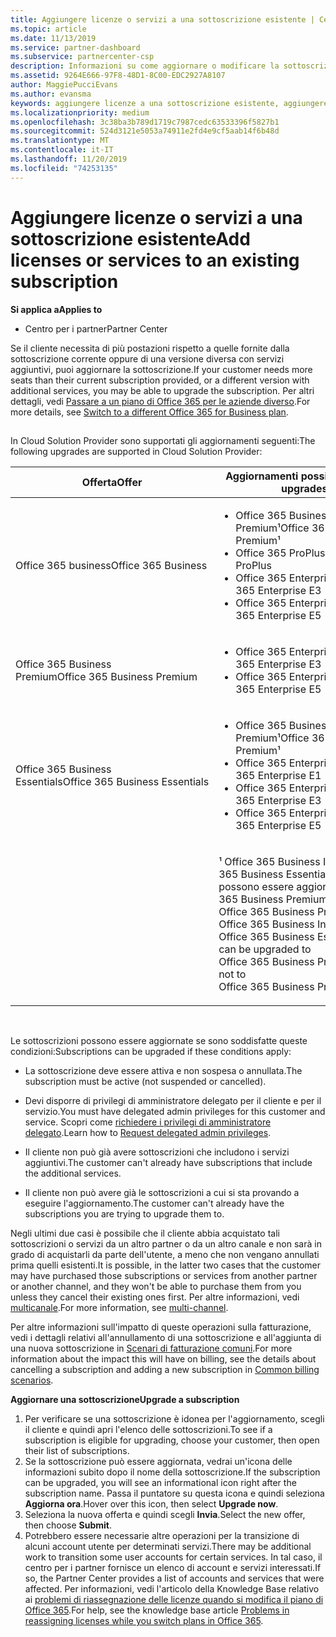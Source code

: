 ```yaml
---
title: Aggiungere licenze o servizi a una sottoscrizione esistente | Centro
ms.topic: article
ms.date: 11/13/2019
ms.service: partner-dashboard
ms.subservice: partnercenter-csp
description: Informazioni su come aggiornare o modificare la sottoscrizione di un cliente, ad esempio l'aggiunta di altre licenze o postazioni o il passaggio a una versione diversa con altri servizi.
ms.assetid: 9264E666-97F8-48D1-8C00-EDC2927A8107
author: MaggiePucciEvans
ms.author: evansma
keywords: aggiungere licenze a una sottoscrizione esistente, aggiungere postazioni a una sottoscrizione esistente, modificare una sottoscrizione, cambiare una sottoscrizione, acquistare ulteriori licenze per un cliente
ms.localizationpriority: medium
ms.openlocfilehash: 3c38ba3b789d1719c7987cedc63533396f5827b1
ms.sourcegitcommit: 524d3121e5053a74911e2fd4e9cf5aab14f6b48d
ms.translationtype: MT
ms.contentlocale: it-IT
ms.lasthandoff: 11/20/2019
ms.locfileid: "74253135"
---
```

# <a name="add-licenses-or-services-to-an-existing-subscription"></a><span data-ttu-id="b66ea-104">Aggiungere licenze o servizi a una sottoscrizione esistente</span><span class="sxs-lookup"><span data-stu-id="b66ea-104">Add licenses or services to an existing subscription</span></span>

<span data-ttu-id="b66ea-105">**Si applica a**</span><span class="sxs-lookup"><span data-stu-id="b66ea-105">**Applies to**</span></span>

-  <span data-ttu-id="b66ea-106">Centro per i partner</span><span class="sxs-lookup"><span data-stu-id="b66ea-106">Partner Center</span></span>

<span data-ttu-id="b66ea-107">Se il cliente necessita di più postazioni rispetto a quelle fornite dalla sottoscrizione corrente oppure di una versione diversa con servizi aggiuntivi, puoi aggiornare la sottoscrizione.</span><span class="sxs-lookup"><span data-stu-id="b66ea-107">If your customer needs more seats than their current subscription provided, or a different version with additional services, you may be able to upgrade the subscription.</span></span> <span data-ttu-id="b66ea-108">Per altri dettagli, vedi [Passare a un piano di Office 365 per le aziende diverso](https://go.microsoft.com/fwlink/p/?LinkId=723577).</span><span class="sxs-lookup"><span data-stu-id="b66ea-108">For more details, see [Switch to a different Office 365 for Business plan](https://go.microsoft.com/fwlink/p/?LinkId=723577).</span></span>

## <a href="" id="upgradesubscription"></a>


<span data-ttu-id="b66ea-109">In Cloud Solution Provider sono supportati gli aggiornamenti seguenti:</span><span class="sxs-lookup"><span data-stu-id="b66ea-109">The following upgrades are supported in Cloud Solution Provider:</span></span>

<table>
<colgroup>
<col width="50%" />
<col width="50%" />
</colgroup>
<thead>
<tr class="header">
<th><span data-ttu-id="b66ea-110">Offerta</span><span class="sxs-lookup"><span data-stu-id="b66ea-110">Offer</span></span></th>
<th><span data-ttu-id="b66ea-111">Aggiornamenti possibili</span><span class="sxs-lookup"><span data-stu-id="b66ea-111">Possible upgrades</span></span></th>
</tr>
</thead>
<tbody>
<tr class="odd">
<td><span data-ttu-id="b66ea-112">Office 365 business</span><span class="sxs-lookup"><span data-stu-id="b66ea-112">Office 365 Business</span></span></td>
<td><ul>
<li><span data-ttu-id="b66ea-113">Office 365 Business Premium¹</span><span class="sxs-lookup"><span data-stu-id="b66ea-113">Office 365 Business Premium¹</span></span></li>
<li><span data-ttu-id="b66ea-114">Office 365 ProPlus</span><span class="sxs-lookup"><span data-stu-id="b66ea-114">Office 365 ProPlus</span></span></li>
<li><span data-ttu-id="b66ea-115">Office 365 Enterprise E3</span><span class="sxs-lookup"><span data-stu-id="b66ea-115">Office 365 Enterprise E3</span></span></li>
<li><span data-ttu-id="b66ea-116">Office 365 Enterprise E5</span><span class="sxs-lookup"><span data-stu-id="b66ea-116">Office 365 Enterprise E5</span></span></li>
</ul></td>
</tr>
<tr class="even">
<td><span data-ttu-id="b66ea-117">Office 365 Business Premium</span><span class="sxs-lookup"><span data-stu-id="b66ea-117">Office 365 Business Premium</span></span></td>
<td><ul>
<li><span data-ttu-id="b66ea-118">Office 365 Enterprise E3</span><span class="sxs-lookup"><span data-stu-id="b66ea-118">Office 365 Enterprise E3</span></span></li>
<li><span data-ttu-id="b66ea-119">Office 365 Enterprise E5</span><span class="sxs-lookup"><span data-stu-id="b66ea-119">Office 365 Enterprise E5</span></span></li>
</ul></td>
</tr>
<tr class="odd">
<td><span data-ttu-id="b66ea-120">Office 365 Business Essentials</span><span class="sxs-lookup"><span data-stu-id="b66ea-120">Office 365 Business Essentials</span></span></td>
<td><ul>
<li><span data-ttu-id="b66ea-121">Office 365 Business Premium¹</span><span class="sxs-lookup"><span data-stu-id="b66ea-121">Office 365 Business Premium¹</span></span></li>
<li><span data-ttu-id="b66ea-122">Office 365 Enterprise E1</span><span class="sxs-lookup"><span data-stu-id="b66ea-122">Office 365 Enterprise E1</span></span></li>
<li><span data-ttu-id="b66ea-123">Office 365 Enterprise E3</span><span class="sxs-lookup"><span data-stu-id="b66ea-123">Office 365 Enterprise E3</span></span></li>
<li><span data-ttu-id="b66ea-124">Office 365 Enterprise E5</span><span class="sxs-lookup"><span data-stu-id="b66ea-124">Office 365 Enterprise E5</span></span></li>
</ul></td>
</tr>
<tr class="even">
<td></td>
<td><p><span data-ttu-id="b66ea-125">¹ Office 365 Business India e Office 365 Business Essentials India possono essere aggiornati a Office 365 Business Premium India, non a Office 365 Business Premium.</span><span class="sxs-lookup"><span data-stu-id="b66ea-125">¹ Office 365 Business India and Office 365 Business Essentials India can be upgraded to Office 365 Business Premium India, not to Office 365 Business Premium.</span></span></p></td>
</tr>
</tbody>
</table>

 

<span data-ttu-id="b66ea-126">Le sottoscrizioni possono essere aggiornate se sono soddisfatte queste condizioni:</span><span class="sxs-lookup"><span data-stu-id="b66ea-126">Subscriptions can be upgraded if these conditions apply:</span></span>

-   <span data-ttu-id="b66ea-127">La sottoscrizione deve essere attiva e non sospesa o annullata.</span><span class="sxs-lookup"><span data-stu-id="b66ea-127">The subscription must be active (not suspended or cancelled).</span></span>

-   <span data-ttu-id="b66ea-128">Devi disporre di privilegi di amministratore delegato per il cliente e per il servizio.</span><span class="sxs-lookup"><span data-stu-id="b66ea-128">You must have delegated admin privileges for this customer and service.</span></span> <span data-ttu-id="b66ea-129">Scopri come [richiedere i privilegi di amministratore delegato](request-a-relationship-with-a-customer.md).</span><span class="sxs-lookup"><span data-stu-id="b66ea-129">Learn how to [Request delegated admin privileges](request-a-relationship-with-a-customer.md).</span></span>

-   <span data-ttu-id="b66ea-130">Il cliente non può già avere sottoscrizioni che includono i servizi aggiuntivi.</span><span class="sxs-lookup"><span data-stu-id="b66ea-130">The customer can't already have subscriptions that include the additional services.</span></span>

-   <span data-ttu-id="b66ea-131">Il cliente non può avere già le sottoscrizioni a cui si sta provando a eseguire l'aggiornamento.</span><span class="sxs-lookup"><span data-stu-id="b66ea-131">The customer can't already have the subscriptions you are trying to upgrade them to.</span></span>

<span data-ttu-id="b66ea-132">Negli ultimi due casi è possibile che il cliente abbia acquistato tali sottoscrizioni o servizi da un altro partner o da un altro canale e non sarà in grado di acquistarli da parte dell'utente, a meno che non vengano annullati prima quelli esistenti.</span><span class="sxs-lookup"><span data-stu-id="b66ea-132">It is possible, in the latter two cases that the customer may have purchased those subscriptions or services from another partner or another channel, and they won't be able to purchase them from you unless they cancel their existing ones first.</span></span> <span data-ttu-id="b66ea-133">Per altre informazioni, vedi [multicanale](multichannel.md).</span><span class="sxs-lookup"><span data-stu-id="b66ea-133">For more information, see [multi-channel](multichannel.md).</span></span>

<span data-ttu-id="b66ea-134">Per altre informazioni sull'impatto di queste operazioni sulla fatturazione, vedi i dettagli relativi all'annullamento di una sottoscrizione e all'aggiunta di una nuova sottoscrizione in [Scenari di fatturazione comuni](common-billing-scenarios.md).</span><span class="sxs-lookup"><span data-stu-id="b66ea-134">For more information about the impact this will have on billing, see the details about cancelling a subscription and adding a new subscription in [Common billing scenarios](common-billing-scenarios.md).</span></span>

<span data-ttu-id="b66ea-135">**Aggiornare una sottoscrizione**</span><span class="sxs-lookup"><span data-stu-id="b66ea-135">**Upgrade a subscription**</span></span>

1.  <span data-ttu-id="b66ea-136">Per verificare se una sottoscrizione è idonea per l'aggiornamento, scegli il cliente e quindi apri l'elenco delle sottoscrizioni.</span><span class="sxs-lookup"><span data-stu-id="b66ea-136">To see if a subscription is eligible for upgrading, choose your customer, then open their list of subscriptions.</span></span>
2.  <span data-ttu-id="b66ea-137">Se la sottoscrizione può essere aggiornata, vedrai un'icona delle informazioni subito dopo il nome della sottoscrizione.</span><span class="sxs-lookup"><span data-stu-id="b66ea-137">If the subscription can be upgraded, you will see an informational icon right after the subscription name.</span></span> <span data-ttu-id="b66ea-138">Passa il puntatore su questa icona e quindi seleziona **Aggiorna ora**.</span><span class="sxs-lookup"><span data-stu-id="b66ea-138">Hover over this icon, then select **Upgrade now**.</span></span>
3.  <span data-ttu-id="b66ea-139">Seleziona la nuova offerta e quindi scegli **Invia**.</span><span class="sxs-lookup"><span data-stu-id="b66ea-139">Select the new offer, then choose **Submit**.</span></span>
4.  <span data-ttu-id="b66ea-140">Potrebbero essere necessarie altre operazioni per la transizione di alcuni account utente per determinati servizi.</span><span class="sxs-lookup"><span data-stu-id="b66ea-140">There may be additional work to transition some user accounts for certain services.</span></span> <span data-ttu-id="b66ea-141">In tal caso, il centro per i partner fornisce un elenco di account e servizi interessati.</span><span class="sxs-lookup"><span data-stu-id="b66ea-141">If so, the Partner Center provides a list of accounts and services that were affected.</span></span> <span data-ttu-id="b66ea-142">Per informazioni, vedi l'articolo della Knowledge Base relativo ai [problemi di riassegnazione delle licenze quando si modifica il piano di Office 365](https://go.microsoft.com/fwlink/p/?LinkId=723576).</span><span class="sxs-lookup"><span data-stu-id="b66ea-142">For help, see the knowledge base article [Problems in reassigning licenses while you switch plans in Office 365](https://go.microsoft.com/fwlink/p/?LinkId=723576).</span></span>

 

 



